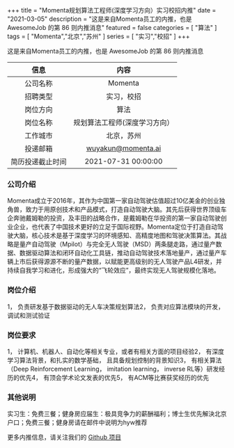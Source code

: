 +++
title = "Momenta规划算法工程师(深度学习方向）实习校招内推"
date = "2021-03-05"
description = "这是来自Momenta员工的内推，也是 AwesomeJob 的第 86 则内推消息"
featured = false
categories = [
    "算法"
]
tags = [
    "Momenta","北京","苏州"
]
series = [
    "实习","校招"
]
+++

这是来自Momenta员工的内推，也是 AwesomeJob 的第 86 则内推消息
<!--more-->

| 信息 | 内容 |
| :-----:| :----: |
| 公司名称 | Momenta |
| 招聘类型 | 实习，校招 |
| 岗位方向 | 算法 |
| 岗位名称 | 规划算法工程师(深度学习方向） |
| 工作城市 | 北京，苏州 |
| 投递邮箱 | wuyakun@momenta.ai |
| 简历投递截止时间 | 2021-07-31 00:00:00 |

### 公司介绍

Momenta成立于2016年，其作为中国第一家自动驾驶估值超过10亿美金的创业独角兽，致力于用原创技术和产品模式，打造自动驾驶大脑。其先后获得世界顶级车企奔驰戴姆勒的投资，及丰田的战略合作，是戴姆勒在华投资的第一家自动驾驶创业企业，也代表了中国技术更好的立足于国际视野。Momenta定位于打造自动驾驶大脑，核心技术是基于深度学习的环境感知、高精度地图和驾驶决策算法。其战略是量产自动驾驶（Mpilot）与完全无人驾驶（MSD）两条腿走路，通过量产数据、数据驱动算法和闭环自动化工具链，推动自动驾驶技术落地量产，通过量产车辆上市后获得源源不断的量产数据，以赋能更高级别的无人驾驶产品L4研发，并持续自我学习和进化，形成强大的“飞轮效应”，最终实现无人驾驶规模化落地。

### 岗位介绍

1， 负责研发基于数据驱动的无人车决策规划算法2， 负责对应算法模块的开发，调试和测试验证

### 岗位要求

1， 计算机、机器人、自动化等相关专业，或者有相关方面的项目经验2， 有深度学习算法背景，和扎实的数学基础， 且具备规划控制的背景知识3， 有相关算法（Deep Reinforcement Learning， imitation learning， inverse RL等）研发经历的优先4， 有顶会学术论文发表的优先5， 有ACM等比赛获奖经历的优先

### 其他说明

实习生：免费三餐；健身房应届生：极具竞争力的薪酬福利；博士生优先解決北京户口；免费三餐；健身房请在邮件中说明为hyw推荐

更多内推信息，请关注我们的 [Github 项目](https://github.com/Dikea/AwesomeJob)

